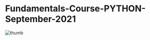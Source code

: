 # Fundamentals-Course-PYTHON-September-2021
![thumb](https://user-images.githubusercontent.com/51271834/117728562-4a332580-b1f2-11eb-8300-100c938adc56.jpg)
